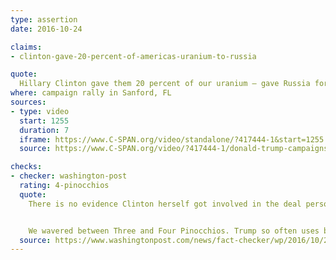 ```yaml
---
type: assertion
date: 2016-10-24

claims:
- clinton-gave-20-percent-of-americas-uranium-to-russia

quote:
  Hillary Clinton gave them 20 percent of our uranium — gave Russia for a big payment.
where: campaign rally in Sanford, FL
sources:
- type: video
  start: 1255
  duration: 7
  iframe: https://www.C-SPAN.org/video/standalone/?417444-1&start=1255
  source: https://www.C-SPAN.org/video/?417444-1/donald-trump-campaigns-sanford-florida&start=1255

checks:
- checker: washington-post
  rating: 4-pinocchios
  quote:
    There is no evidence Clinton herself got involved in the deal personally, and it is highly questionable that this deal even rose to the level of the secretary of state. Theoretically, as Schweizer says, Clinton could have intervened. But even then, it ultimately would have been Obama’s decision whether to suspend or block the deal.


    We wavered between Three and Four Pinocchios. Trump so often uses broad-brushed language that pushes him into Four Pinocchio territory, and this is yet another one of those cases. He specifically names Hillary Clinton as the active agent in the Uranium One deal, saying she “gave them” or “handed over” uranium to the Russians, but that is not the case. Then, he further claimed the sale went forward in exchange “for a big payment.” There’s no evidence for that claim either.
  source: https://www.washingtonpost.com/news/fact-checker/wp/2016/10/26/the-facts-behind-trumps-repeated-claim-about-hillary-clintons-role-in-the-russian-uranium-deal/
---
```

